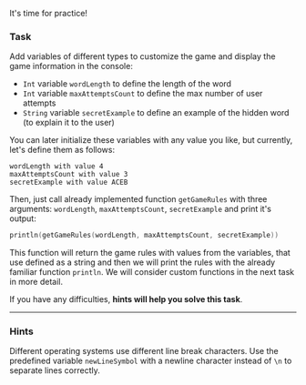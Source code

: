 It's time for practice!

### Task

Add variables of different types to customize the game 
and display the game information in the console:
- `Int` variable `wordLength` to define the length of the word
- `Int` variable `maxAttemptsCount` to define the max number of user attempts
- `String` variable `secretExample` to define an example of the hidden word (to explain it to the user)

You can later initialize these variables with any value you like, but currently, let's define them as follows:
```text
wordLength with value 4
maxAttemptsCount with value 3
secretExample with value ACEB
```

Then, just call already implemented function `getGameRules` with three arguments: `wordLength`, `maxAttemptsCount`, `secretExample` and print it's output:
```kotlin
println(getGameRules(wordLength, maxAttemptsCount, secretExample))
```

This function will return the game rules with values from the variables, that use defined as a string and then we will print the rules 
with the already familiar function `println`.
We will consider custom functions in the next task in more detail.

If you have any difficulties, **hints will help you solve this task**.

----

### Hints

<div class="hint" title="Push to learn about line breaks in different OS">

  Different operating systems use different line break characters. 
  Use the predefined variable `newLineSymbol` with a newline character instead of `\n` to 
  separate lines correctly.
</div>
